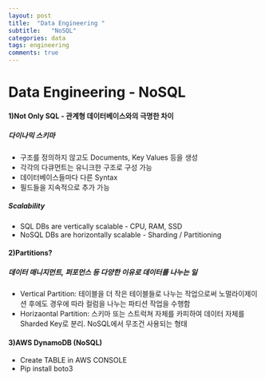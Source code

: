 ```yaml
---
layout: post
title:  "Data Engineering "
subtitle:   "NoSQL"
categories: data
tags: engineering
comments: true
---
```

# Data Engineering - NoSQL

#### 1)Not Only SQL - 관계형 데이터베이스와의 극명한 차이

##### **다이나믹 스키마**

- 구조를 정의하지 않고도 Documents, Key Values 등을 생성
- 각각의 다큐먼트는 유니크한 구조로 구성 가능
- 데이터베이스들마다 다른 Syntax
- 필드들을 지속적으로 추가 가능

##### Scalability

- SQL DBs are vertically scalable - CPU, RAM, SSD
- NoSQL DBs are horizontally scalable - Sharding / Partitioning

#### 2)Partitions?

##### 데이터 매니지먼트, 퍼포먼스 등 다양한 이유로 데이터를 나누는 일

- Vertical Partition: 테이블을 더 작은 테이블들로 나누는 작업으로써 노멀라이제이션 후에도 경우에 따라 컬럼을 나누는 파티션 작업을 수행함
- Horizaontal Partition: 스키마 또는 스트럭쳐 자체를 카피하여 데이터 자체를 Sharded Key로 분리. NoSQL에서 무조건 사용되는 형태

#### 3)AWS DynamoDB (NoSQL)

- Create TABLE in AWS CONSOLE
- Pip install boto3
